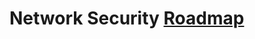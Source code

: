 # **Network Security [Roadmap]([url](https://miro.com/app/board/uXjVN_sRDdU=/?share_link_id=209385638049)https://miro.com/app/board/uXjVN_sRDdU=/?share_link_id=209385638049)**
